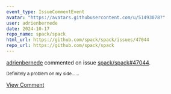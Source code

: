 ```yaml
---
event_type: IssueCommentEvent
avatar: "https://avatars.githubusercontent.com/u/51493078?"
user: adrienbernede
date: 2024-10-17
repo_name: spack/spack
html_url: https://github.com/spack/spack/issues/47044
repo_url: https://github.com/spack/spack
---
```


<a href='https://github.com/adrienbernede' target='_blank'>adrienbernede</a> commented on issue <a href='https://github.com/spack/spack/issues/47044' target='_blank'>spack/spack#47044</a>.

<small>Definitely a problem on my side......</small>

<a href='https://github.com/spack/spack/issues/47044' target='_blank'>View Comment</a>